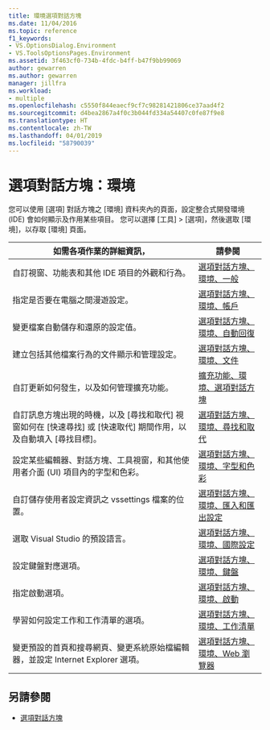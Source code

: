 ```yaml
---
title: 環境選項對話方塊
ms.date: 11/04/2016
ms.topic: reference
f1_keywords:
- VS.OptionsDialog.Environment
- VS.ToolsOptionsPages.Environment
ms.assetid: 3f463cf0-734b-4fdc-b4ff-b47f9bb99069
author: gewarren
ms.author: gewarren
manager: jillfra
ms.workload:
- multiple
ms.openlocfilehash: c5550f844eaecf9cf7c98281421806ce37aad4f2
ms.sourcegitcommit: d4bea2867a4f0c3b044fd334a54407c0fe87f9e8
ms.translationtype: HT
ms.contentlocale: zh-TW
ms.lasthandoff: 04/01/2019
ms.locfileid: "58790039"
---
```

# <a name="options-dialog-box-environment"></a>選項對話方塊：環境

您可以使用 [選項] 對話方塊之 [環境] 資料夾內的頁面，設定整合式開發環境 (IDE) 會如何顯示及作用某些項目。 您可以選擇 [工具] > [選項]，然後選取 [環境]，以存取 [環境] 頁面。

|如需各項作業的詳細資訊，|請參閱|
| - |---------|
|自訂視窗、功能表和其他 IDE 項目的外觀和行為。|[選項對話方塊、環境、一般](../../ide/reference/general-environment-options-dialog-box.md)|
|指定是否要在電腦之間漫遊設定。|[選項對話方塊、環境、帳戶](../../ide/reference/accounts-environment-options-dialog-box.md)|
|變更檔案自動儲存和還原的設定值。|[選項對話方塊、環境、自動回復](../../ide/reference/autorecover-environment-options-dialog-box.md)|
|建立包括其他檔案行為的文件顯示和管理設定。|[選項對話方塊、環境、文件](../../ide/reference/documents-environment-options-dialog-box.md)|
|自訂更新如何發生，以及如何管理擴充功能。|[擴充功能、環境、選項對話方塊](../../ide/reference/extensions-and-updates-environment-options-dialog-box.md)|
|自訂訊息方塊出現的時機，以及 [尋找和取代] 視窗如何在 [快速尋找] 或 [快速取代] 期間作用，以及自動填入 [尋找目標]。|[選項對話方塊、環境、尋找和取代](../../ide/reference/find-and-replace-environment-options-dialog-box.md)|
|設定某些編輯器、對話方塊、工具視窗，和其他使用者介面 (UI) 項目內的字型和色彩。|[選項對話方塊、環境、字型和色彩](../../ide/reference/fonts-and-colors-environment-options-dialog-box.md)|
|自訂儲存使用者設定資訊之 vssettings 檔案的位置。|[選項對話方塊、環境、匯入和匯出設定](../../ide/reference/import-and-export-settings-environment-options-dialog-box.md)|
|選取 Visual Studio 的預設語言。|[選項對話方塊、環境、國際設定](../../ide/reference/international-settings-environment-options-dialog-box.md)|
|設定鍵盤對應選項。|[選項對話方塊、環境、鍵盤](../../ide/reference/keyboard-environment-options-dialog-box.md)|
|指定啟動選項。|[選項對話方塊、環境、啟動](../../ide/reference/startup-environment-options-dialog-box.md)|
|學習如何設定工作和工作清單的選項。|[選項對話方塊、環境、工作清單](../../ide/reference/task-list-environment-options-dialog-box.md)|
|變更預設的首頁和搜尋網頁、變更系統原始檔編輯器，並設定 Internet Explorer 選項。|[選項對話方塊、環境、Web 瀏覽器](../../ide/reference/web-browser-environment-options-dialog-box.md)|

## <a name="see-also"></a>另請參閱

- [選項對話方塊](../../ide/reference/options-dialog-box-visual-studio.md)